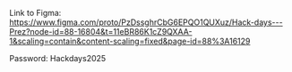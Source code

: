 Link to Figma: 
https://www.figma.com/proto/PzDssghrCbG6EPQO1QUXuz/Hack-days---Prez?node-id=88-16804&t=11eBR86K1cZ9QXAA-1&scaling=contain&content-scaling=fixed&page-id=88%3A16129
  
Password: 
Hackdays2025
